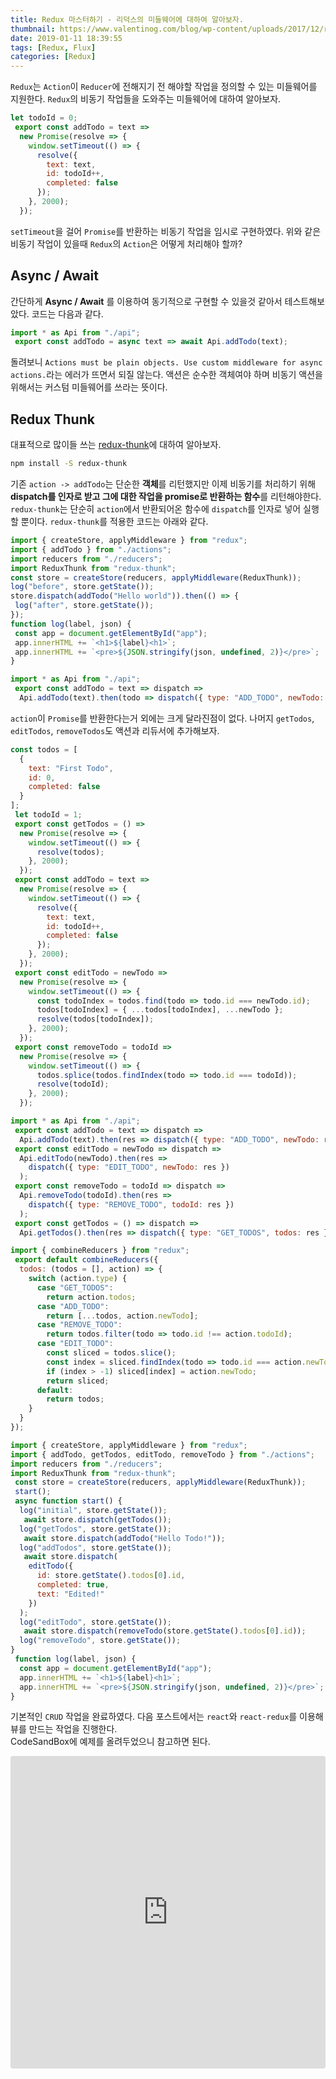 ```yaml
---	
title: Redux 마스터하기 - 리덕스의 미들웨어에 대하여 알아보자.	
thumbnail: https://www.valentinog.com/blog/wp-content/uploads/2017/12/redux-react-tutorial-beginner-2018.png	
date: 2019-01-11 18:39:55	
tags: [Redux, Flux]	
categories: [Redux]	
---	
```


`Redux`는 `Action`이 `Reducer`에 전해지기 전 해야할 작업을 정의할 수 있는 미들웨어를 지원한다. `Redux`의 비동기 작업들을 도와주는 미들웨어에 대하여 알아보자.	

 <!-- more -->	

```js api.js	
let todoId = 0;	
 export const addTodo = text =>	
  new Promise(resolve => {	
    window.setTimeout(() => {	
      resolve({	
        text: text,	
        id: todoId++,	
        completed: false	
      });	
    }, 2000);	
  });	
```	

 `setTimeout`을 걸어 `Promise`를 반환하는 비동기 작업을 임시로 구현하였다. 위와 같은 비동기 작업이 있을때 `Redux`의 `Action`은 어떻게 처리해야 할까?	


 ## Async / Await	

 간단하게 **Async / Await** 를 이용하여 동기적으로 구현할 수 있을것 같아서 테스트해보았다. 코드는 다음과 같다.	

```js actions.js	
import * as Api from "./api";	
 export const addTodo = async text => await Api.addTodo(text);	
```	

 돌려보니 `Actions must be plain objects. Use custom middleware for async actions.`라는 에러가 뜨면서 되질 않는다. 액션은 순수한 객체여야 하며 비동기 액션을 위해서는 커스텀 미들웨어를 쓰라는 뜻이다.	

 ## Redux Thunk	

 대표적으로 많이들 쓰는 [redux-thunk](https://github.com/reduxjs/redux-thunk)에 대하여 알아보자. 	

```bash	
npm install -S redux-thunk	
```	

 기존 `action -> addTodo`는 단순한 **객체**를 리턴했지만 이제 비동기를 처리하기 위해 **dispatch를 인자로 받고 그에 대한 작업을 promise로 반환하는 함수**를 리턴해야한다. 	
``redux-thunk``는 단순히 `action`에서 반환되어온 함수에 `dispatch`를 인자로 넣어 실행할 뿐이다. `redux-thunk`를 적용한 코드는 아래와 같다.	

 ```js index.js	
import { createStore, applyMiddleware } from "redux";	
import { addTodo } from "./actions";	
import reducers from "./reducers";	
import ReduxThunk from "redux-thunk";	
 const store = createStore(reducers, applyMiddleware(ReduxThunk));	
 log("before", store.getState());	
store.dispatch(addTodo("Hello world")).then(() => {	
  log("after", store.getState());	
});	
 function log(label, json) {	
  const app = document.getElementById("app");	
  app.innerHTML += `<h1>${label}<h1>`;	
  app.innerHTML += `<pre>${JSON.stringify(json, undefined, 2)}</pre>`;	
}	
```	

```js actions.js	
import * as Api from "./api";	
 export const addTodo = text => dispatch =>	
  Api.addTodo(text).then(todo => dispatch({ type: "ADD_TODO", newTodo: todo }));	
```	

`action`이 `Promise`를 반환한다는거 외에는 크게 달라진점이 없다. 나머지 `getTodos`, `editTodos`, `removeTodos`도 액션과 리듀서에 추가해보자.

```js api.js	
const todos = [	
  {	
    text: "First Todo",	
    id: 0,	
    completed: false	
  }	
];	
 let todoId = 1;	
 export const getTodos = () =>	
  new Promise(resolve => {	
    window.setTimeout(() => {	
      resolve(todos);	
    }, 2000);	
  });	
 export const addTodo = text =>	
  new Promise(resolve => {	
    window.setTimeout(() => {	
      resolve({	
        text: text,	
        id: todoId++,	
        completed: false	
      });	
    }, 2000);	
  });	
 export const editTodo = newTodo =>	
  new Promise(resolve => {	
    window.setTimeout(() => {	
      const todoIndex = todos.find(todo => todo.id === newTodo.id);	
      todos[todoIndex] = { ...todos[todoIndex], ...newTodo };	
      resolve(todos[todoIndex]);	
    }, 2000);	
  });	
 export const removeTodo = todoId =>	
  new Promise(resolve => {	
    window.setTimeout(() => {	
      todos.splice(todos.findIndex(todo => todo.id === todoId));	
      resolve(todoId);	
    }, 2000);	
  });	
 ```	
 
```js actions.js	
import * as Api from "./api";	
 export const addTodo = text => dispatch =>	
  Api.addTodo(text).then(res => dispatch({ type: "ADD_TODO", newTodo: res }));	
 export const editTodo = newTodo => dispatch =>	
  Api.editTodo(newTodo).then(res =>	
    dispatch({ type: "EDIT_TODO", newTodo: res })	
  );	
 export const removeTodo = todoId => dispatch =>	
  Api.removeTodo(todoId).then(res =>	
    dispatch({ type: "REMOVE_TODO", todoId: res })	
  );	
 export const getTodos = () => dispatch =>	
  Api.getTodos().then(res => dispatch({ type: "GET_TODOS", todos: res }));	
```	

```js reducers.js	
import { combineReducers } from "redux";	
 export default combineReducers({	
  todos: (todos = [], action) => {	
    switch (action.type) {	
      case "GET_TODOS":	
        return action.todos;	
      case "ADD_TODO":	
        return [...todos, action.newTodo];	
      case "REMOVE_TODO":	
        return todos.filter(todo => todo.id !== action.todoId);	
      case "EDIT_TODO":	
        const sliced = todos.slice();	
        const index = sliced.findIndex(todo => todo.id === action.newTodo.id);	
        if (index > -1) sliced[index] = action.newTodo;	
        return sliced;	
      default:	
        return todos;	
    }	
  }	
});	
```	

```js index.js	
import { createStore, applyMiddleware } from "redux";	
import { addTodo, getTodos, editTodo, removeTodo } from "./actions";	
import reducers from "./reducers";	
import ReduxThunk from "redux-thunk";	
 const store = createStore(reducers, applyMiddleware(ReduxThunk));	
 start();	
 async function start() {	
  log("initial", store.getState());	
   await store.dispatch(getTodos());	
  log("getTodos", store.getState());	
   await store.dispatch(addTodo("Hello Todo!"));	
  log("addTodos", store.getState());	
   await store.dispatch(	
    editTodo({	
      id: store.getState().todos[0].id,	
      completed: true,	
      text: "Edited!"	
    })	
  );	
  log("editTodo", store.getState());	
   await store.dispatch(removeTodo(store.getState().todos[0].id));	
  log("removeTodo", store.getState());	
}	
 function log(label, json) {	
  const app = document.getElementById("app");	
  app.innerHTML += `<h1>${label}<h1>`;	
  app.innerHTML += `<pre>${JSON.stringify(json, undefined, 2)}</pre>`;	
}	
```	

 기본적인 `CRUD` 작업을 완료하였다. 다음 포스트에서는 `react`와 `react-redux`를 이용해 뷰를 만드는 작업을 진행한다.	
CodeSandBox에 예제를 올려두었으니 참고하면 된다.	

 <iframe src="https://codesandbox.io/embed/kmx0w14lo3" style="width:100%; height:500px; border:0; border-radius: 4px; overflow:hidden;" sandbox="allow-modals allow-forms allow-popups allow-scripts allow-same-origin"></iframe>
